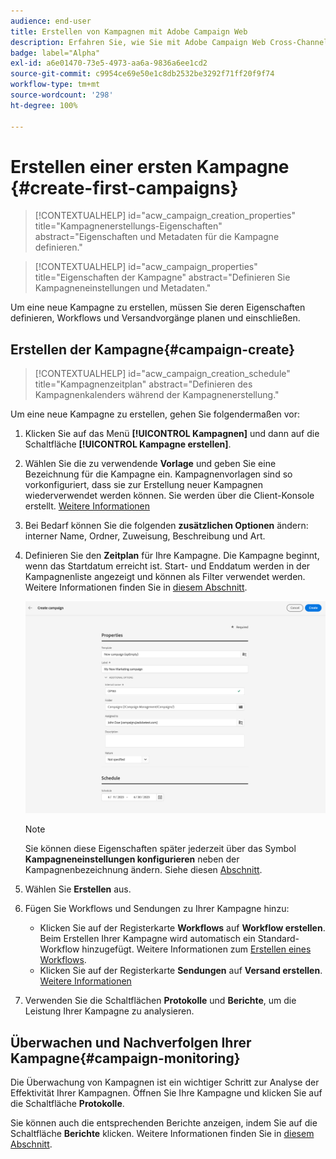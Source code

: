 ```yaml
---
audience: end-user
title: Erstellen von Kampagnen mit Adobe Campaign Web
description: Erfahren Sie, wie Sie mit Adobe Campaign Web Cross-Channel-Kampagnen erstellen
badge: label="Alpha"
exl-id: a6e01470-73e5-4973-aa6a-9836a6ee1cd2
source-git-commit: c9954ce69e50e1c8db2532be3292f71ff20f9f74
workflow-type: tm+mt
source-wordcount: '298'
ht-degree: 100%

---
```



# Erstellen einer ersten Kampagne {#create-first-campaigns}

>[!CONTEXTUALHELP]
>id="acw_campaign_creation_properties"
>title="Kampagnenerstellungs-Eigenschaften"
>abstract="Eigenschaften und Metadaten für die Kampagne definieren."

>[!CONTEXTUALHELP]
>id="acw_campaign_properties"
>title="Eigenschaften der Kampagne"
>abstract="Definieren Sie Kampagneneinstellungen und Metadaten."

Um eine neue Kampagne zu erstellen, müssen Sie deren Eigenschaften definieren, Workflows und Versandvorgänge planen und einschließen.

## Erstellen der Kampagne{#campaign-create}

>[!CONTEXTUALHELP]
>id="acw_campaign_creation_schedule"
>title="Kampagnenzeitplan"
>abstract="Definieren des Kampagnenkalenders während der Kampagnenerstellung."

Um eine neue Kampagne zu erstellen, gehen Sie folgendermaßen vor:

1. Klicken Sie auf das Menü **[!UICONTROL Kampagnen]** und dann auf die Schaltfläche **[!UICONTROL Kampagne erstellen]**.
1. Wählen Sie die zu verwendende **Vorlage** und geben Sie eine Bezeichnung für die Kampagne ein. Kampagnenvorlagen sind so vorkonfiguriert, dass sie zur Erstellung neuer Kampagnen wiederverwendet werden können. Sie werden über die Client-Konsole erstellt.
   [Weitere Informationen](https://experienceleague.adobe.com/docs/campaign/automation/campaign-orchestration/marketing-campaign-templates.html?lang=de)
1. Bei Bedarf können Sie die folgenden **zusätzlichen Optionen** ändern: interner Name, Ordner, Zuweisung, Beschreibung und Art.
1. Definieren Sie den **Zeitplan** für Ihre Kampagne. Die Kampagne beginnt, wenn das Startdatum erreicht ist. Start- und Enddatum werden in der Kampagnenliste angezeigt und können als Filter verwendet werden. Weitere Informationen finden Sie in [diesem Abschnitt](manage-campaigns.md#access-campaigns).

   ![Definieren von Kampagneneigenschaften](assets/campaign-properties.png)

   >[!NOTE]
   >
   >Sie können diese Eigenschaften später jederzeit über das Symbol **Kampagneneinstellungen konfigurieren** neben der Kampagnenbezeichnung ändern. Siehe diesen [Abschnitt](gs-campaigns.md#campaign-dashboard).

1. Wählen Sie **Erstellen** aus.
1. Fügen Sie Workflows und Sendungen zu Ihrer Kampagne hinzu:

   * Klicken Sie auf der Registerkarte **Workflows** auf **Workflow erstellen**. Beim Erstellen Ihrer Kampagne wird automatisch ein Standard-Workflow hinzugefügt. Weitere Informationen zum [Erstellen eines Workflows](../workflows/create-workflow.md).
   * Klicken Sie auf der Registerkarte **Sendungen** auf **Versand erstellen**. [Weitere Informationen](../msg/gs-messages.md)

1. Verwenden Sie die Schaltflächen **Protokolle** und **Berichte**, um die Leistung Ihrer Kampagne zu analysieren.

## Überwachen und Nachverfolgen Ihrer Kampagne{#campaign-monitoring}

Die Überwachung von Kampagnen ist ein wichtiger Schritt zur Analyse der Effektivität Ihrer Kampagnen. Öffnen Sie Ihre Kampagne und klicken Sie auf die Schaltfläche **Protokolle**.

Sie können auch die entsprechenden Berichte anzeigen, indem Sie auf die Schaltfläche **Berichte** klicken. Weitere Informationen finden Sie in [diesem Abschnitt](../reporting/campaign-reports.md).



<!--
    +++WORKF
++screen
## Create a cross-channel campaign {#cross-channel-campaign}


>[!CONTEXTUALHELP]
>id="acw_campaign_creation_workflow"
>title="Workflow list"
>abstract="List of workflows available for your campaign. Use the 'Create workflow' button to add a workflow in your campaign."

In a cross-channel campaign, a single marketing communication uses different channels. Data is passed between the channels. The customer receives communication through multiple channels based on, for example, their interaction with the previous communication.

-->
<!--
existing campaign: settings button -> properties like when creation
schedule in header


About plans, programs and campaigns
Adobe Campaign allows you to plan marketing campaigns in which you can create and manage different types of activities: emails, SMS messages, push notifications, workflows, landing pages. These campaigns and their contents can be gathered into programs.

The programs and campaigns allow you to regroup and view the different marketing activities that are linked to them.

A program may contain other programs as well as campaigns, workflows, and landing pages. It appears in the timeline and help you organize your marketing activities: you can separate them by country, by brand, by unit, etc.
A campaign enables you to gather all the marketing activities of your choice under a single entity. A campaign may contain emails, SMS, push notifications, direct mails, workflows, and landing pages.
To better organize your marketing plans, Adobe recommends the following hierarchy: Program > Sub-programs > Campaigns > Workflows > Deliveries.

Reports on programs and campaigns allow you to analyze their impact. For example, you can build reports at the campaign level to aggregate data on all deliveries contained in that campaign.

Related topics:

Timeline
About dynamic reports
Creating a campaign
In programs and sub-programs, you can add campaigns. Campaigns can contain marketing activities such as emails, SMS, push notifications, workflows, and landing pages.

From the Adobe Campaign home page, select the Programs & Campaigns card and access a program or sub-program.

Click on the Create button and select Campaign.

In the Creation mode screen, select a campaign type.



The campaign types available are based on templates defined in Resources > Templates > Campaign templates. For more on this, refer to the Managing templates section.

In the Properties screen, enter the name and ID of the campaign.

Select a start and end date to your campaign. These dates only apply to the campaign itself.



Click on Create to confirm the creation of the campaign.

The campaign is created and displayed. Use the Create button to add marketing activities to your campaign.

NOTE
Depending on your license agreement, you may access only some of these activities.

You can also create a campaign from the marketing activity list. You can choose to link the marketing activity to a parent program or sub-program via the properties window of the campaign.


Programs and campaigns icons and statuses
Each program and each campaign in the list has a visual symbol and an icon whose color indicates the execution status. This status depends on the validity period of the program or the campaign.

Gray: the program/campaign has not yet started - Editing status.
Blue: the program/campaign is in progress - In progress status.
Green: the program/campaign has finished - Finished status. By default, the current date is automatically shown as the validity start date and the end date is calculated according to the start date (D+186 days). You can change these dates in the program or campaign properties.


Business.Adobe.com resources
-->
